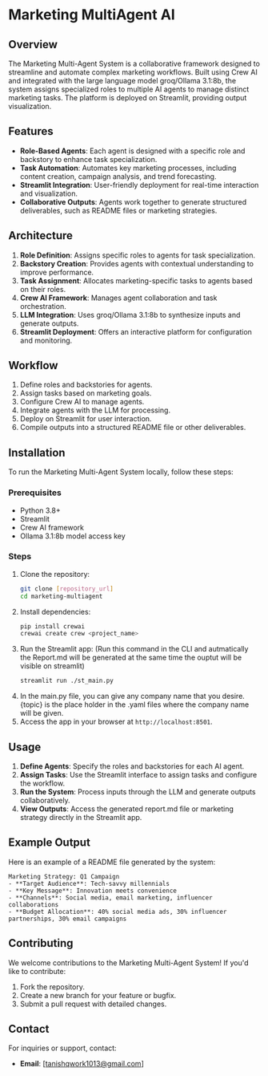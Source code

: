 # Marketing MultiAgent AI

## Overview
The Marketing Multi-Agent System is a collaborative framework designed to streamline and automate complex marketing workflows. Built using Crew AI and integrated with the large language model groq/Ollama 3.1:8b, the system assigns specialized roles to multiple AI agents to manage distinct marketing tasks. The platform is deployed on Streamlit, providing output visualization.

## Features
- **Role-Based Agents**: Each agent is designed with a specific role and backstory to enhance task specialization.
- **Task Automation**: Automates key marketing processes, including content creation, campaign analysis, and trend forecasting.
- **Streamlit Integration**: User-friendly deployment for real-time interaction and visualization.
- **Collaborative Outputs**: Agents work together to generate structured deliverables, such as README files or marketing strategies.

## Architecture
1. **Role Definition**: Assigns specific roles to agents for task specialization.
2. **Backstory Creation**: Provides agents with contextual understanding to improve performance.
3. **Task Assignment**: Allocates marketing-specific tasks to agents based on their roles.
4. **Crew AI Framework**: Manages agent collaboration and task orchestration.
5. **LLM Integration**: Uses groq/Ollama 3.1:8b to synthesize inputs and generate outputs.
6. **Streamlit Deployment**: Offers an interactive platform for configuration and monitoring.

## Workflow
1. Define roles and backstories for agents.
2. Assign tasks based on marketing goals.
3. Configure Crew AI to manage agents.
4. Integrate agents with the LLM for processing.
5. Deploy on Streamlit for user interaction.
6. Compile outputs into a structured README file or other deliverables.

## Installation
To run the Marketing Multi-Agent System locally, follow these steps:

### Prerequisites
- Python 3.8+
- Streamlit
- Crew AI framework
- Ollama 3.1:8b model access key

### Steps
1. Clone the repository:
   ```bash
   git clone [repository_url]
   cd marketing-multiagent
   ```
2. Install dependencies:
   ```bash
   pip install crewai
   crewai create crew <project_name>
   ```
3. Run the Streamlit app: (Run this command in the CLI and autmatically the Report.md will be generated at the same time the ouptut will be visible on streamlit)
   ```bash
   streamlit run ./st_main.py
   ```
4. In the main.py file, you can give any company name that you desire. {topic} is the place holder in the .yaml files where the company name will be given.
4. Access the app in your browser at `http://localhost:8501`.

## Usage
1. **Define Agents**: Specify the roles and backstories for each AI agent.
2. **Assign Tasks**: Use the Streamlit interface to assign tasks and configure the workflow.
3. **Run the System**: Process inputs through the LLM and generate outputs collaboratively.
4. **View Outputs**: Access the generated report.md file or marketing strategy directly in the Streamlit app.

## Example Output
Here is an example of a README file generated by the system:
```
Marketing Strategy: Q1 Campaign
- **Target Audience**: Tech-savvy millennials
- **Key Message**: Innovation meets convenience
- **Channels**: Social media, email marketing, influencer collaborations
- **Budget Allocation**: 40% social media ads, 30% influencer partnerships, 30% email campaigns
```

## Contributing
We welcome contributions to the Marketing Multi-Agent System! If you'd like to contribute:
1. Fork the repository.
2. Create a new branch for your feature or bugfix.
3. Submit a pull request with detailed changes.


## Contact
For inquiries or support, contact:
- **Email**: [tanishqwork1013@gmail.com]


